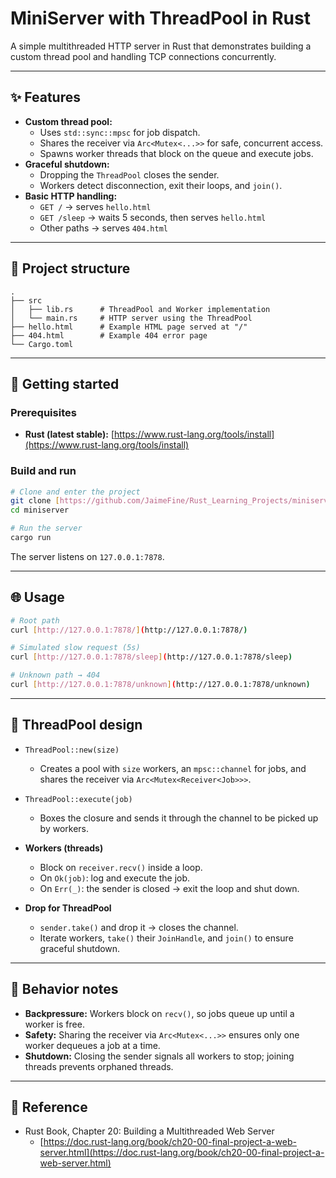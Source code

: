 # MiniServer with ThreadPool in Rust

A simple multithreaded HTTP server in Rust that demonstrates building a custom thread pool and handling TCP connections concurrently.

---

## ✨ Features

* **Custom thread pool:**
    * Uses `std::sync::mpsc` for job dispatch.
    * Shares the receiver via `Arc<Mutex<...>>` for safe, concurrent access.
    * Spawns worker threads that block on the queue and execute jobs.
* **Graceful shutdown:**
    * Dropping the `ThreadPool` closes the sender.
    * Workers detect disconnection, exit their loops, and `join()`.
* **Basic HTTP handling:**
    * `GET /` → serves `hello.html`
    * `GET /sleep` → waits 5 seconds, then serves `hello.html`
    * Other paths → serves `404.html`

---

## 📂 Project structure

```text
.
├── src
│   ├── lib.rs      # ThreadPool and Worker implementation
│   └── main.rs     # HTTP server using the ThreadPool
├── hello.html      # Example HTML page served at "/"
├── 404.html        # Example 404 error page
└── Cargo.toml
```

-----

## 🚀 Getting started

### Prerequisites

  * **Rust (latest stable):** [https://www.rust-lang.org/tools/install](https://www.rust-lang.org/tools/install)

### Build and run

```bash
# Clone and enter the project
git clone [https://github.com/JaimeFine/Rust_Learning_Projects/miniserver.git](https://github.com/JaimeFine/Rust_Learning_Projects/miniserver.git)
cd miniserver

# Run the server
cargo run
```

The server listens on `127.0.0.1:7878`.

-----

## 🌐 Usage

```bash
# Root path
curl [http://127.0.0.1:7878/](http://127.0.0.1:7878/)

# Simulated slow request (5s)
curl [http://127.0.0.1:7878/sleep](http://127.0.0.1:7878/sleep)

# Unknown path → 404
curl [http://127.0.0.1:7878/unknown](http://127.0.0.1:7878/unknown)
```

-----

## 🧵 ThreadPool design

  * `ThreadPool::new(size)`

      * Creates a pool with `size` workers, an `mpsc::channel` for jobs, and shares the receiver via `Arc<Mutex<Receiver<Job>>>`.

  * `ThreadPool::execute(job)`

      * Boxes the closure and sends it through the channel to be picked up by workers.

  * **Workers (threads)**

      * Block on `receiver.recv()` inside a loop.
      * On `Ok(job)`: log and execute the job.
      * On `Err(_)`: the sender is closed → exit the loop and shut down.

  * **Drop for ThreadPool**

      * `sender.take()` and drop it → closes the channel.
      * Iterate workers, `take()` their `JoinHandle`, and `join()` to ensure graceful shutdown.

-----

## 🧪 Behavior notes

  * **Backpressure:** Workers block on `recv()`, so jobs queue up until a worker is free.
  * **Safety:** Sharing the receiver via `Arc<Mutex<...>>` ensures only one worker dequeues a job at a time.
  * **Shutdown:** Closing the sender signals all workers to stop; joining threads prevents orphaned threads.

-----

## 📖 Reference

  * Rust Book, Chapter 20: Building a Multithreaded Web Server
      * [https://doc.rust-lang.org/book/ch20-00-final-project-a-web-server.html](https://doc.rust-lang.org/book/ch20-00-final-project-a-web-server.html)
